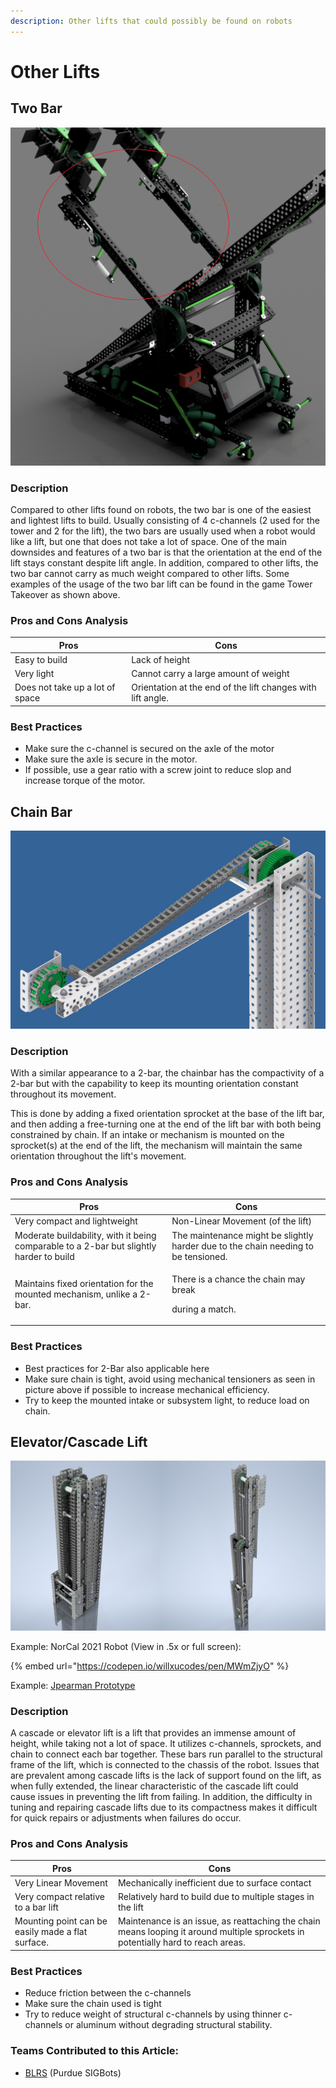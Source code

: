 ```yaml
---
description: Other lifts that could possibly be found on robots
---
```


# Other Lifts

## Two Bar

![2-Bar with Roller Intakes Mounted in Red (CAD of 7K Courtesy of Zach 929U)](<../../.gitbook/assets/image (214).png>)

### Description

Compared to other lifts found on robots, the two bar is one of the easiest and lightest lifts to build. Usually consisting of 4 c-channels (2 used for the tower and 2 for the lift), the two bars are usually used when a robot would like a lift, but one that does not take a lot of space. One of the main downsides and features of a two bar is that the orientation at the end of the lift stays constant despite lift angle. In addition, compared to other lifts, the two bar cannot carry as much weight compared to other lifts. Some examples of the usage of the two bar lift can be found in the game Tower Takeover as shown above.

### Pros and Cons Analysis

| Pros                            | Cons                                                        |
| ------------------------------- | ----------------------------------------------------------- |
| Easy to build                   | Lack of height                                              |
| Very light                      | Cannot carry a large amount of weight                       |
| Does not take up a lot of space | Orientation at the end of the lift changes with lift angle. |

### Best Practices

* Make sure the c-channel is secured on the axle of the motor
* Make sure the axle is secure in the motor.
* If possible, use a gear ratio with a screw joint to reduce slop and increase torque of the motor.

## Chain Bar

![Chain Bar With Tensioned Chain (Courtesy of AURA)](<../../.gitbook/assets/image (193).png>)

### Description

With a similar appearance to a 2-bar, the chainbar has the compactivity of a 2-bar but with the capability to keep its mounting orientation constant throughout its movement.

This is done by adding a fixed orientation sprocket at the base of the lift bar, and then adding a free-turning one at the end of the lift bar with both being constrained by chain. If an intake or mechanism is mounted on the sprocket(s) at the end of the lift, the mechanism will maintain the same orientation throughout the lift's movement.

### Pros and Cons Analysis

| Pros                                                                                    | Cons                                                                               |
| --------------------------------------------------------------------------------------- | ---------------------------------------------------------------------------------- |
| Very compact and lightweight                                                            | Non-Linear Movement (of the lift)                                                  |
| Moderate buildability, with it being comparable to a 2-bar but slightly harder to build | The maintenance might be slightly harder due to the chain needing to be tensioned. |
| Maintains fixed orientation for the mounted mechanism, unlike a 2-bar.                  | <p>There is a chance the chain may break</p><p>during a match.</p>                 |

### Best Practices

* Best practices for 2-Bar also applicable here
* Make sure chain is tight, avoid using mechanical tensioners as seen in picture above if possible to increase mechanical efficiency.
* Try to keep the mounted intake or subsystem light, to reduce load on chain.

## Elevator/Cascade Lift

![Cascade Lift Retracted (Left) and Extended (Right) Courtesy of Josh 99904A](<../../.gitbook/assets/image (123).png>)

Example: NorCal 2021 Robot (View in .5x or full screen):

{% embed url="https://codepen.io/willxucodes/pen/MWmZjyO" %}

Example: [Jpearman Prototype](https://jpearman.smugmug.com/Robotics/NewTrippleLift)

### Description

A cascade or elevator lift is a lift that provides an immense amount of height, while taking not a lot of space. It utilizes c-channels, sprockets, and chain to connect each bar together. These bars run parallel to the structural frame of the lift, which is connected to the chassis of the robot. Issues that are prevalent among cascade lifts is the lack of support found on the lift, as when fully extended, the linear characteristic of the cascade lift could cause issues in preventing the lift from failing. In addition, the difficulty in tuning and repairing cascade lifts due to its compactness makes it difficult for quick repairs or adjustments when failures do occur.

### Pros and Cons Analysis

| Pros                                              | Cons                                                                                                                             |
| ------------------------------------------------- | -------------------------------------------------------------------------------------------------------------------------------- |
| Very Linear Movement                              | Mechanically inefficient due to surface contact                                                                                  |
| Very compact relative to a bar lift               | Relatively hard to build due to multiple stages in the lift                                                                      |
| Mounting point can be easily made a flat surface. | Maintenance is an issue, as reattaching the chain means looping it around multiple sprockets in potentially hard to reach areas. |

### Best Practices

* Reduce friction between the c-channels
* Make sure the chain used is tight
* Try to reduce weight of structural c-channels by using thinner c-channels or aluminum without degrading structural stability.

### Teams Contributed to this Article:

* [BLRS](https://purduesigbots.com/) (Purdue SIGBots)
